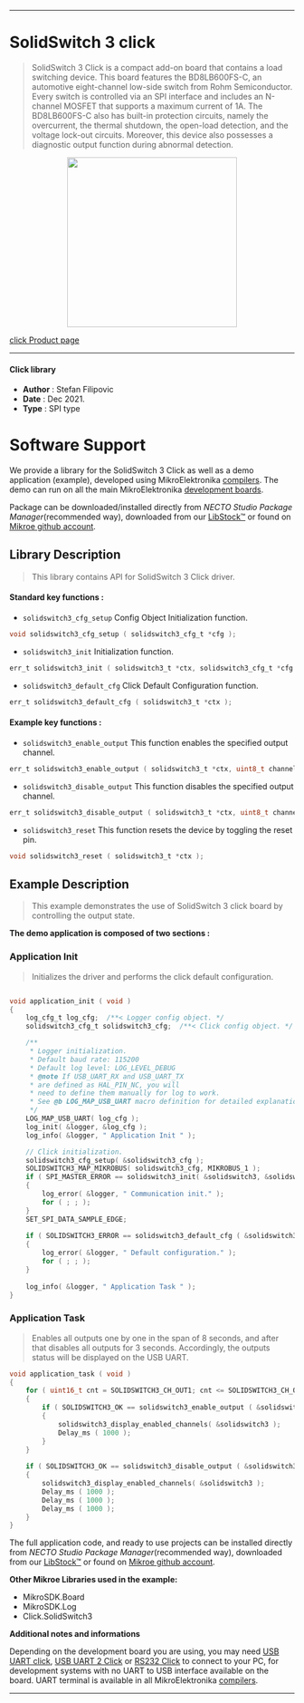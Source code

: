 
---
# SolidSwitch 3 click

> SolidSwitch 3 Click is a compact add-on board that contains a load switching device. This board features the BD8LB600FS-C, an automotive eight-channel low-side switch from Rohm Semiconductor. Every switch is controlled via an SPI interface and includes an N-channel MOSFET that supports a maximum current of 1A. The BD8LB600FS-C also has built-in protection circuits, namely the overcurrent, the thermal shutdown, the open-load detection, and the voltage lock-out circuits. Moreover, this device also possesses a diagnostic output function during abnormal detection.

<p align="center">
  <img src="https://download.mikroe.com/images/click_for_ide/solidswitch3_click.png" height=300px>
</p>

[click Product page](https://www.mikroe.com/solidswitch-3-click)

---


#### Click library

- **Author**        : Stefan Filipovic
- **Date**          : Dec 2021.
- **Type**          : SPI type


# Software Support

We provide a library for the SolidSwitch 3 Click
as well as a demo application (example), developed using MikroElektronika
[compilers](https://www.mikroe.com/necto-studio).
The demo can run on all the main MikroElektronika [development boards](https://www.mikroe.com/development-boards).

Package can be downloaded/installed directly from *NECTO Studio Package Manager*(recommended way), downloaded from our [LibStock&trade;](https://libstock.mikroe.com) or found on [Mikroe github account](https://github.com/MikroElektronika/mikrosdk_click_v2/tree/master/clicks).

## Library Description

> This library contains API for SolidSwitch 3 Click driver.

#### Standard key functions :

- `solidswitch3_cfg_setup` Config Object Initialization function.
```c
void solidswitch3_cfg_setup ( solidswitch3_cfg_t *cfg );
```

- `solidswitch3_init` Initialization function.
```c
err_t solidswitch3_init ( solidswitch3_t *ctx, solidswitch3_cfg_t *cfg );
```

- `solidswitch3_default_cfg` Click Default Configuration function.
```c
err_t solidswitch3_default_cfg ( solidswitch3_t *ctx );
```

#### Example key functions :

- `solidswitch3_enable_output` This function enables the specified output channel.
```c
err_t solidswitch3_enable_output ( solidswitch3_t *ctx, uint8_t channel );
```

- `solidswitch3_disable_output` This function disables the specified output channel.
```c
err_t solidswitch3_disable_output ( solidswitch3_t *ctx, uint8_t channel );
```

- `solidswitch3_reset` This function resets the device by toggling the reset pin.
```c
void solidswitch3_reset ( solidswitch3_t *ctx );
```

## Example Description

> This example demonstrates the use of SolidSwitch 3 click board by controlling the output state.

**The demo application is composed of two sections :**

### Application Init

> Initializes the driver and performs the click default configuration.

```c

void application_init ( void )
{
    log_cfg_t log_cfg;  /**< Logger config object. */
    solidswitch3_cfg_t solidswitch3_cfg;  /**< Click config object. */

    /** 
     * Logger initialization.
     * Default baud rate: 115200
     * Default log level: LOG_LEVEL_DEBUG
     * @note If USB_UART_RX and USB_UART_TX 
     * are defined as HAL_PIN_NC, you will 
     * need to define them manually for log to work. 
     * See @b LOG_MAP_USB_UART macro definition for detailed explanation.
     */
    LOG_MAP_USB_UART( log_cfg );
    log_init( &logger, &log_cfg );
    log_info( &logger, " Application Init " );

    // Click initialization.
    solidswitch3_cfg_setup( &solidswitch3_cfg );
    SOLIDSWITCH3_MAP_MIKROBUS( solidswitch3_cfg, MIKROBUS_1 );
    if ( SPI_MASTER_ERROR == solidswitch3_init( &solidswitch3, &solidswitch3_cfg ) )
    {
        log_error( &logger, " Communication init." );
        for ( ; ; );
    }
    SET_SPI_DATA_SAMPLE_EDGE;
    
    if ( SOLIDSWITCH3_ERROR == solidswitch3_default_cfg ( &solidswitch3 ) )
    {
        log_error( &logger, " Default configuration." );
        for ( ; ; );
    }
    
    log_info( &logger, " Application Task " );
}

```

### Application Task

> Enables all outputs one by one in the span of 8 seconds, and after that disables
all outputs for 3 seconds. Accordingly, the outputs status will be displayed on the USB UART.

```c
void application_task ( void )
{
    for ( uint16_t cnt = SOLIDSWITCH3_CH_OUT1; cnt <= SOLIDSWITCH3_CH_OUT8; cnt <<= 1 )
    {
        if ( SOLIDSWITCH3_OK == solidswitch3_enable_output ( &solidswitch3, cnt ) )
        {
            solidswitch3_display_enabled_channels( &solidswitch3 );
            Delay_ms ( 1000 );
        }
    }
    
    if ( SOLIDSWITCH3_OK == solidswitch3_disable_output ( &solidswitch3, SOLIDSWITCH3_ALL_CHANNELS ) )
    {
        solidswitch3_display_enabled_channels( &solidswitch3 );
        Delay_ms ( 1000 );
        Delay_ms ( 1000 );
        Delay_ms ( 1000 );
    }
}
```

The full application code, and ready to use projects can be installed directly from *NECTO Studio Package Manager*(recommended way), downloaded from our [LibStock&trade;](https://libstock.mikroe.com) or found on [Mikroe github account](https://github.com/MikroElektronika/mikrosdk_click_v2/tree/master/clicks).

**Other Mikroe Libraries used in the example:**

- MikroSDK.Board
- MikroSDK.Log
- Click.SolidSwitch3

**Additional notes and informations**

Depending on the development board you are using, you may need
[USB UART click](https://www.mikroe.com/usb-uart-click),
[USB UART 2 Click](https://www.mikroe.com/usb-uart-2-click) or
[RS232 Click](https://www.mikroe.com/rs232-click) to connect to your PC, for
development systems with no UART to USB interface available on the board. UART
terminal is available in all MikroElektronika
[compilers](https://shop.mikroe.com/compilers).

---
